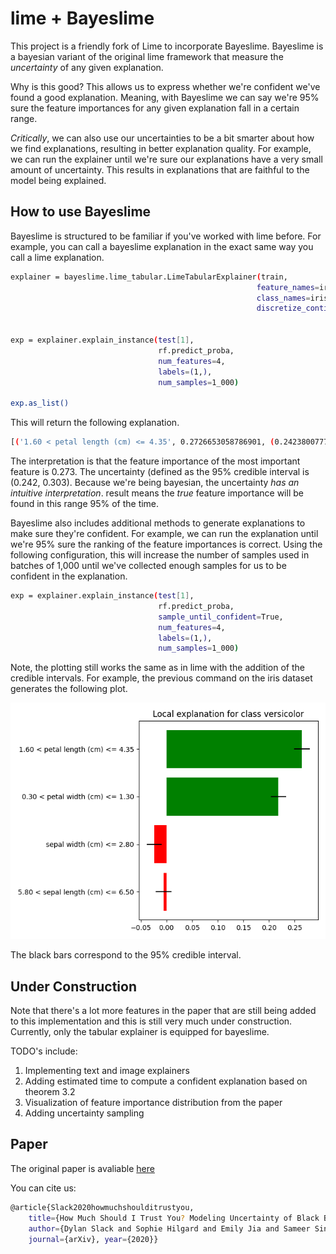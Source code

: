 # lime + Bayeslime

This project is a friendly fork of Lime to incorporate Bayeslime.  Bayeslime is a bayesian variant of the original lime framework that measure the *uncertainty* of any given explanation.

Why is this good? This allows us to express whether we're confident we've found a good explanation. Meaning, with Bayeslime we can say we're 95% sure the feature importances for any given explanation fall in a certain range. 

*Critically*, we can also use our uncertainties to be a bit smarter about how we find explanations, resulting in better explanation quality.  For example, we can run the explainer until we're sure our explanations have a very small amount of uncertainty.  This results in explanations that are faithful to the model being explained.

## How to use Bayeslime

Bayeslime is structured to be familiar if you've worked with lime before. For example, you can call a bayeslime explanation in the exact same way you call a lime explanation.

```sh
explainer = bayeslime.lime_tabular.LimeTabularExplainer(train,
                                                       feature_names=iris.feature_names, 
                                                       class_names=iris.target_names, 
                                                       discretize_continuous=True)


exp = explainer.explain_instance(test[1], 
                                 rf.predict_proba, 
                                 num_features=4, 
                                 labels=(1,),
                                 num_samples=1_000)

exp.as_list()
```

This will return the following explanation.

```sh
[('1.60 < petal length (cm) <= 4.35', 0.2726653058786901, (0.24238007773404058, 0.3029505340233396)), ...]
```

The interpretation is that the feature importance of the most important feature is 0.273.  The uncertainty (defined as the 95% credible interval is (0.242, 0.303).  Because we're being bayesian, the uncertainty *has an intuitive interpretation*. result means the *true* feature importance will be found in this range 95% of the time. 

Bayeslime also includes additional methods to generate explanations to make sure they're confident.  For example, we can run the explanation until we're 95% sure the ranking of the feature importances is correct. Using the following configuration, this will increase the number of samples used in batches of 1,000  until we've collected enough samples for us to be confident in the explanation.

```sh
exp = explainer.explain_instance(test[1], 
                                 rf.predict_proba, 
                                 sample_until_confident=True,
                                 num_features=4, 
                                 labels=(1,),
                                 num_samples=1_000)
```

Note, the plotting still works the same as in lime with the addition of the credible intervals.  For example, the previous command on the iris dataset generates the following plot.

 ![vis](sample_until_confident.png)

The black bars correspond to the 95% credible interval.

## Under Construction

Note that there's a lot more features in the paper that are still being added to this implementation and this is still very much under construction. Currently, only the tabular explainer is equipped for bayeslime. 

TODO's include: 

1. Implementing text and image explainers
2. Adding estimated time to compute a confident explanation based on theorem 3.2
3. Visualization of feature importance distribution from the paper
4. Adding uncertainty sampling

## Paper

The original paper is avaliable [here](https://arxiv.org/abs/2008.05030)

You can cite us:

```sh
@article{Slack2020howmuchshoulditrustyou, 
    title={How Much Should I Trust You? Modeling Uncertainty of Black Box Explanations}, 
    author={Dylan Slack and Sophie Hilgard and Emily Jia and Sameer Singh and Himabindu Lakkaraju}, 
    journal={arXiv}, year={2020}}
```






